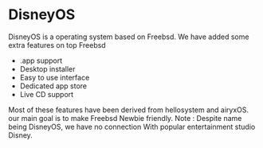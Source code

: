 # DisneyOS
DisneyOS is a operating system based on Freebsd.
We have added some extra features on top Freebsd 
* .app support
* Desktop installer
* Easy to use interface
* Dedicated app store
* Live CD support

Most of these features have been derived from 
hellosystem and airyxOS. our main goal is to make Freebsd
Newbie friendly.
Note : Despite name being DisneyOS, we have no connection
With popular entertainment studio Disney.
